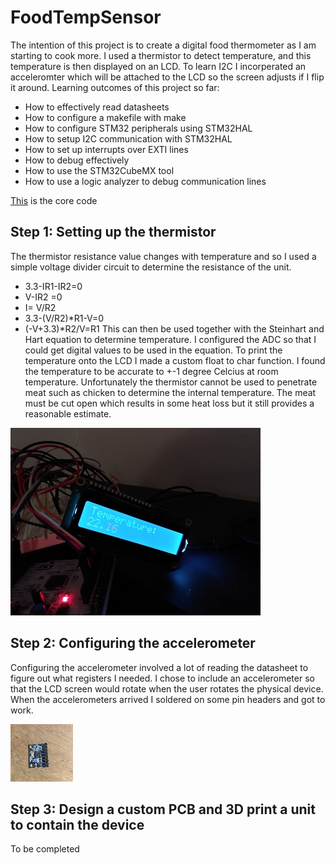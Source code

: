 # FoodTempSensor

The intention of this project is to create a digital food thermometer as I am starting to cook more.
I used a thermistor to detect temperature, and this temperature is then displayed on an LCD. 
To learn I2C I incorperated an acceleromter which will be attached to the LCD so the screen adjusts if I flip it around.
Learning outcomes of this project so far:
- How to effectively read datasheets
- How to configure a makefile with make 
- How to configure STM32 peripherals using STM32HAL
- How to setup I2C communication with STM32HAL
- How to set up interrupts over EXTI lines
- How to debug effectively 
- How to use the STM32CubeMX tool
- How to use a logic analyzer to debug communication lines
  
[This](https://github.com/PierceMckinnon/FoodTempSensor/tree/master/Core) is the core code
## Step 1: Setting up the thermistor
The thermistor resistance value changes with temperature and so I used a simple voltage divider circuit to determine the resistance of the unit.
- 3.3-IR1-IR2=0
- V-IR2 =0
- I= V/R2
- 3.3-(V/R2)*R1-V=0
- (-V+3.3)*R2/V=R1
This can then be used together with the Steinhart and Hart equation to determine temperature. I configured the ADC so that I could get digital values to be used in the equation.
To print the temperature onto the LCD I made a custom float to char function. I found the temperature to be accurate to +-1 degree Celcius at room temperature. Unfortunately the thermistor cannot be used to penetrate meat such as chicken to determine the internal temperature. The meat must be cut open which results in some heat loss but it still provides a reasonable estimate.

![](https://raw.githubusercontent.com/PierceMckinnon/FoodTempSensor/master/Images/Temperature%20Working.PNG)
## Step 2: Configuring the accelerometer
Configuring the accelerometer involved a lot of reading the datasheet to figure out what registers I needed. I chose to include an accelerometer so that the LCD screen would rotate when the user rotates the physical device. When the accelerometers arrived I soldered on some pin headers and got to work.

![](https://raw.githubusercontent.com/PierceMckinnon/FoodTempSensor/master/Images/Accelerometer.PNG)
## Step 3: Design a custom PCB and 3D print a unit to contain the device
To be completed 
  
